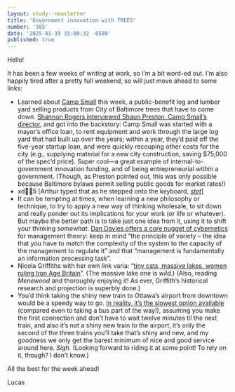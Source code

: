 ```yaml
---
layout: study--newsletter
title: 'Government innovation with TREES'
number: '385'
date: '2025-01-19 15:00:32 -0500'
published: true
---
```


Hello!

It has been a few weeks of _writing_ at work, so I’m a bit word-ed out. I’m also happily tired after a pretty full weekend, so will just move ahead to some links:

- Learned about [Camp Small](https://www.treebaltimore.org/camp-small) this week, a public-benefit log and lumber yard selling products from City of Baltimore trees that have to come down. [Shannon Rogers interviewed Shaun Preston, Camp Small’s director](https://soundcloud.com/user-715157026/140-camp-small), and got into the backstory: Camp Small was started with a mayor’s office loan, to rent equipment and work through the large log yard that had built up over the years; within a year, they’d paid off the five-year startup loan, and were quickly recouping other costs for the city (e.g., supplying material for a new city construction, saving $75,000 of the spec’d price). Super cool—a great example of internal-to-government innovation funding, and of being entrepreneurial _within_ a government. (Though, as Preston pointed out, this was only possible because Baltimore bylaws permit selling public goods for market rates!)
- xd5 [Arthur typed that as he stepped onto the keyboard, [_stet_](https://en.wikipedia.org/wiki/Stet)]
- It can be tempting at times, when learning a new philosophy or technique, to try to apply a new way of thinking wholesale, to sit down and really ponder out its implications for your work (or life or whatever). But maybe the better path is to take just one idea from it, using it to shift your thinking _somewhat_. [Dan Davies offers a core nugget of cybernetics](https://backofmind.substack.com/p/taming-the-unaccountability-machine) for management theory: keep in mind “the principle of variety – the idea that you have to match the complexity of the system to the capacity of the management to regulate it” and that “management is fundamentally an information processing task”.
- Nicola Griffiths with her own link varia: “[tiny cats, massive lakes, women ruling Iron Age Britain](https://nicolagriffith.com/2025/01/16/snippets-of-the-past-tiny-cats-massive-lakes-women-ruling-iron-age-britain/)”. (The massive lake one is _wild_.) (Also, reading _Menewood_ and thoroughly enjoying it! As ever, Griffith’s historical research and projection is superbly done.)
- You’d think taking the shiny new train to Ottawa’s airport from downtown would be a speedy way to go. [In reality, it’s the slowest option available](https://www.cbc.ca/player/play/video/9.6615560) (compared even to taking a bus part of the way!), assuming you make the first connection and don’t have to wait twelve minutes til the next train, and also it’s not a shiny new train _to_ the airport, it’s only the second of the three trains you’ll take that’s shiny and new, and my goodness we only get the barest minimum of nice and good service around here. _Sigh._ (Looking forward to riding it at some point! To rely on it, though? I don’t know.)

All the best for the week ahead!

Lucas
